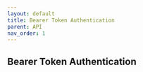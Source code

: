 ```yaml
---
layout: default
title: Bearer Token Authentication
parent: API
nav_order: 1
---
```


## Bearer Token Authentication